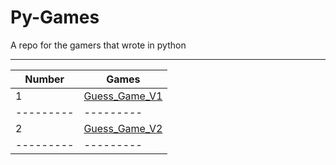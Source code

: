 # Py-Games
A repo for the gamers that wrote in python

--------------------
 Number  |  Games  |
---------|---------|
    1    |[Guess_Game_V1](https://github.com/hosseinzamaninasab/Py-Games/blob/master/Guess_Game_V1.py)|
---------|---------|
    2    |[Guess_Game_V2](https://github.com/hosseinzamaninasab/Py-Games/blob/master/Guess_Game_V2.py)|
---------|---------|
